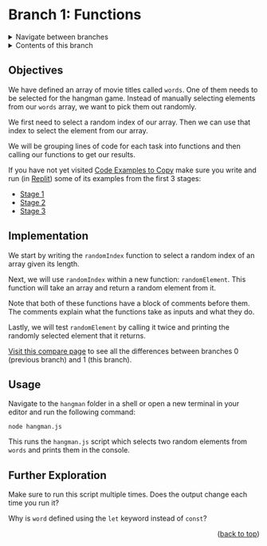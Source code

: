 <div id="top"></div>

<!-- BRANCH TITLE -->

# Branch 1: Functions

<!-- Navigation -->
<details>
  <summary>Navigate between branches</summary>  
  <nav class="menu">
    <li><a href="https://github.com/manighahrmani/hangman-in-branches">Intro</a></li>
    <li><a href="https://github.com/portsoc/hangman-in-branches/tree/0">0: Variables</a></li>
    <li>1: Functions (this branch)</li>
    <li><a href="https://github.com/portsoc/hangman-in-branches/tree/2">2: NPM</a></li>
    <li><a href="https://github.com/portsoc/hangman-in-branches/tree/3">3: DOM</a></li>
    <li><a href="https://github.com/portsoc/hangman-in-branches/tree/4">4: Events</a></li>
    <li><a href="https://github.com/portsoc/hangman-in-branches/tree/5">5: Debugging</a></li>
    <li><a href="https://github.com/portsoc/hangman-in-branches/tree/6">6: Canvas</a></li>
    <li><a href="https://github.com/portsoc/hangman-in-branches/tree/7">7: Modularisation</a></li>
    <li><a href="https://github.com/portsoc/hangman-in-branches/tree/8">8: Server Part 1</a></li>
    <li><a href="https://github.com/portsoc/hangman-in-branches/tree/9">9: Server Part 2</a></li>
    <li><a href="https://github.com/portsoc/hangman-in-branches/tree/10">10: Style</a></li>
    <li><a href="https://github.com/portsoc/hangman-in-branches/tree/11">11: Linting</a></li>
    <li><a href="https://github.com/portsoc/hangman-in-branches/tree/12">12: Database</a></li>
    <li><a href="https://github.com/portsoc/hangman-in-branches/tree/13">13: SVG</a></li>
  </nav>
</details>

<!-- TABLE OF CONTENTS -->
<details>
  <summary>Contents of this branch</summary>
  <ol>
    <li><a href="#objectives">Objectives</a></li>
    <li><a href="#implementation">Implementation</a>
    <li><a href="#usage">Usage</a></li>
    <li><a href="#further-exploration">Further Exploration</a></li>
  </ol>
</details>

## Objectives

We have defined an array of movie titles called `words`.
One of them needs to be selected for the hangman game.
Instead of manually selecting elements from our `words` array, we want to pick them out randomly.

We first need to select a random index of our array.
Then we can use that index to select the element from our array.

We will be grouping lines of code for each task into functions and then calling our functions to get our results.

If you have not yet visited
[Code Examples to Copy](https://portsoc.github.io/code-copy-examples/)
make sure you write and run (in [Replit](https://replit.com/new/nodejs)) some of its examples from the first 3 stages:

- [Stage 1](https://portsoc.github.io/code-copy-examples)
- [Stage 2](https://portsoc.github.io/code-copy-examples/stage-2)
- [Stage 3](https://portsoc.github.io/code-copy-examples/stage-3)

## Implementation

We start by writing the `randomIndex` function to select a random index of an array given its length.

Next, we will use `randomIndex` within a new function: `randomElement`.
This function will take an array and return a random element from it.

Note that both of these functions have a block of comments before them.
The comments explain what the functions take as inputs and what they do.

Lastly, we will test `randomElement` by calling it twice and printing the randomly selected element that it returns.

[Visit this compare page](https://github.com/portsoc/hangman-in-branches/compare/0...1?diff=split) to see all the differences between branches 0 (previous branch) and 1 (this branch).

## Usage

Navigate to the `hangman` folder in a shell or open a new terminal in your editor and run the following command:

```
node hangman.js
```

This runs the `hangman.js` script which selects two random elements from `words` and prints them in the console.

## Further Exploration

Make sure to run this script multiple times.
Does the output change each time you run it?

Why is `word` defined using the `let` keyword instead of `const`?

<p align="right">(<a href="#top">back to top</a>)</p>
